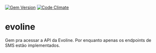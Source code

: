 [![Gem Version](https://badge.fury.io/rb/evoline.svg)](https://badge.fury.io/rb/evoline)
[![Code Climate](https://codeclimate.com/github/akz92/EvolineApi-Ruby/badges/gpa.svg)](https://codeclimate.com/github/akz92/EvolineApi-Ruby)

# evoline

Gem pra acessar a API da Evoline. Por enquanto apenas os endpoints de SMS estão implementados.
